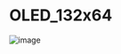 # OLED_132x64
![image](https://github.com/Zamtaradze/OLED_132x64/assets/82896995/12959eb9-f37a-46a7-b5a3-96bfe0994372)


